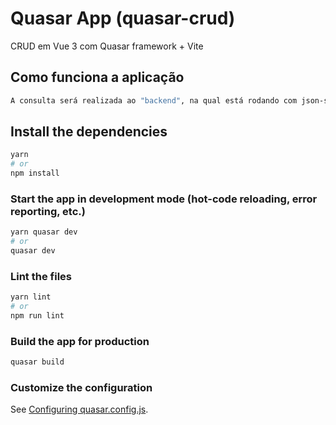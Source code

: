 # Quasar App (quasar-crud)

CRUD em Vue 3 com Quasar framework + Vite

## Como funciona a aplicação
```bash
A consulta será realizada ao "backend", na qual está rodando com json-server na porta 8082
```

## Install the dependencies
```bash
yarn
# or
npm install
```

### Start the app in development mode (hot-code reloading, error reporting, etc.)
```bash
yarn quasar dev
# or
quasar dev
```


### Lint the files
```bash
yarn lint
# or
npm run lint
```



### Build the app for production
```bash
quasar build
```

### Customize the configuration
See [Configuring quasar.config.js](https://v2.quasar.dev/quasar-cli-vite/quasar-config-js).

